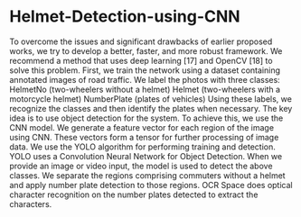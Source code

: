 # Helmet-Detection-using-CNN
To overcome the issues and significant drawbacks of earlier proposed works, we try to develop a better, faster, and more robust framework. We recommend a method that uses deep learning [17] and OpenCV [18] to solve this problem. First, we train the network using a dataset containing annotated images of road traffic. We label the photos with three classes: 
  HelmetNo (two-wheelers without a helmet)
  Helmet (two-wheelers with a motorcycle helmet)
  NumberPlate (plates of vehicles)
Using these labels, we recognize the classes and then identify the plates when necessary.
The key idea is to use object detection for the system. To achieve this, we use the CNN model. We generate a feature vector for each region of the image using CNN. These vectors form a tensor for further processing of image data. 
We use the YOLO algorithm for performing training and detection. YOLO uses a Convolution Neural Network for Object Detection. When we provide an image or video input, the model is used to detect the above classes. We separate the regions comprising commuters without a helmet and apply number plate detection to those regions. OCR Space does optical character recognition on the number plates detected to extract the characters.
